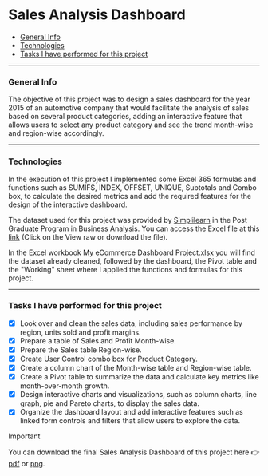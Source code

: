# Sales Analysis Dashboard

- [General Info](https://github.com/KaroLili1/myBAPortfolio.com/tree/main/Excel%20Projects#general-info)
- [Technologies](https://github.com/KaroLili1/myBAPortfolio.com/tree/main/Excel%20Projects#technologies)
- [Tasks I have performed for this project](https://github.com/KaroLili1/myBAPortfolio.com/tree/main/Excel%20Projects#tasks-i-have-performed-for-this-project)
---

### **General Info**
The objective of this project was to design a sales dashboard for the year 2015 of an automotive company that would facilitate the analysis of sales based on several product categories, adding an interactive feature that allows users to select any product category and see the trend month-wise and region-wise accordingly.
- - -

### **Technologies**
In the execution of this project I implemented some Excel 365 formulas and functions such as SUMIFS, INDEX, OFFSET, UNIQUE, Subtotals and Combo box, to calculate the desired metrics and add the required features for the design of the interactive dashboard.

The dataset used for this project was provided by [Simplilearn](https://www.simplilearn.com/) in the Post Graduate Program in Business Analysis.  You can access the Excel file at this [link](https://github.com/KaroLili1/myBAPortfolio.com/blob/main/Excel%20Projects/MyeCommerce%20Dashboard%20Project.xlsx)  (Click on the View raw or download the file).

In the Excel workbook My eCommerce Dashboard Project.xlsx you will find the dataset already cleaned, followed by the dashboard, the Pivot table and the "Working" sheet where I applied the functions and formulas for this project.
- - -

### **Tasks I have performed for this project**
- [x] Look over and clean the sales data, including sales performance by region, units sold and profit margins.
- [x] Prepare a table of Sales and Profit Month-wise.
- [x] Prepare the Sales table Region-wise.
- [x] Create User Control combo box for Product Category.
- [x] Create a column chart of the Month-wise table and Region-wise table.
- [x] Create a Pivot table to summarize the data and calculate key metrics like month-over-month growth.
- [x] Design interactive charts and visualizations, such as column charts, line graph, pie and Pareto charts, to display the sales data.
- [x] Organize the dashboard layout and add interactive features such as linked form controls and filters that allow users to explore the data.

> [!IMPORTANT]
> You can download the final Sales Analysis Dashboard of this project here 👉 [pdf](https://github.com/KaroLili1/myBAPortfolio.com/blob/main/Excel%20Projects/MyeCommerce%20Dashboard%20Project.pdf) or [png](https://github.com/KaroLili1/myBAPortfolio.com/blob/main/Excel%20Projects/Dashboard_Sales.png).


